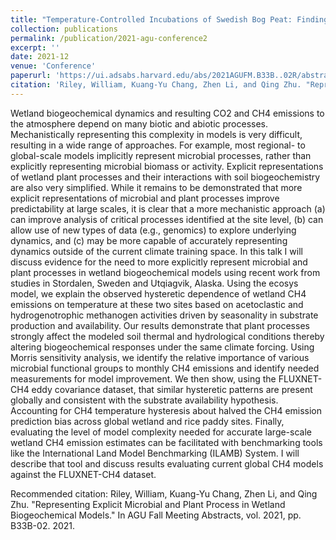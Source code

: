 ```yaml
---
title: "Temperature-Controlled Incubations of Swedish Bog Peat: Findings and Modelling Applications"
collection: publications
permalink: /publication/2021-agu-conference2
excerpt: ''
date: 2021-12
venue: 'Conference'
paperurl: 'https://ui.adsabs.harvard.edu/abs/2021AGUFM.B33B..02R/abstract'
citation: 'Riley, William, Kuang-Yu Chang, Zhen Li, and Qing Zhu. "Representing Explicit Microbial and Plant Process in Wetland Biogeochemical Models." In AGU Fall Meeting Abstracts, vol. 2021, pp. B33B-02. 2021.'
---
```

Wetland biogeochemical dynamics and resulting CO2 and CH4 emissions to the atmosphere depend on many biotic and abiotic processes. Mechanistically representing this complexity in models is very difficult, resulting in a wide range of approaches. For example, most regional- to global-scale models implicitly represent microbial processes, rather than explicitly representing microbial biomass or activity. Explicit representations of wetland plant processes and their interactions with soil biogeochemistry are also very simplified. While it remains to be demonstrated that more explicit representations of microbial and plant processes improve predictability at large scales, it is clear that a more mechanistic approach (a) can improve analysis of critical processes identified at the site level, (b) can allow use of new types of data (e.g., genomics) to explore underlying dynamics, and (c) may be more capable of accurately representing dynamics outside of the current climate training space. In this talk I will discuss evidence for the need to more explicitly represent microbial and plant processes in wetland biogeochemical models using recent work from studies in Stordalen, Sweden and Utqiagvik, Alaska. Using the ecosys model, we explain the observed hysteretic dependence of wetland CH4 emissions on temperature at these two sites based on acetoclastic and hydrogenotrophic methanogen activities driven by seasonality in substrate production and availability. Our results demonstrate that plant processes strongly affect the modeled soil thermal and hydrological conditions thereby altering biogeochemical responses under the same climate forcing. Using Morris sensitivity analysis, we identify the relative importance of various microbial functional groups to monthly CH4 emissions and identify needed measurements for model improvement. We then show, using the FLUXNET-CH4 eddy covariance dataset, that similar hysteretic patterns are present globally and consistent with the substrate availability hypothesis. Accounting for CH4 temperature hysteresis about halved the CH4 emission prediction bias across global wetland and rice paddy sites. Finally, evaluating the level of model complexity needed for accurate large-scale wetland CH4 emission estimates can be facilitated with benchmarking tools like the International Land Model Benchmarking (ILAMB) System. I will describe that tool and discuss results evaluating current global CH4 models against the FLUXNET-CH4 dataset.

Recommended citation: Riley, William, Kuang-Yu Chang, Zhen Li, and Qing Zhu. "Representing Explicit Microbial and Plant Process in Wetland Biogeochemical Models." In AGU Fall Meeting Abstracts, vol. 2021, pp. B33B-02. 2021.